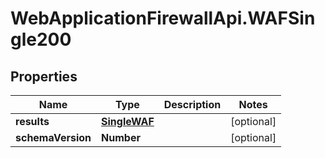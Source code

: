# WebApplicationFirewallApi.WAFSingle200

## Properties

Name | Type | Description | Notes
------------ | ------------- | ------------- | -------------
**results** | [**SingleWAF**](SingleWAF.md) |  | [optional] 
**schemaVersion** | **Number** |  | [optional] 


